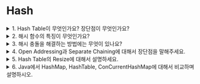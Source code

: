 # Hash

<details>
<summary>1. Hash Table이 무엇인가요? 장단점이 무엇인가요?</summary>
<div>

</div>
</details>

    
<details>
<summary>2. 해시 함수의 특징이 무엇인가요? </summary>
<div>

</div>
</details>

<details>
<summary>3. 해시 충돌을 해결하는 방법에는 무엇이 있나요? </summary>
<div>
  
</div>
</details>
    
<details>
<summary>4. Open Addressing과 Separate Chaining에 대해서 장단점을 말해주세요. </summary>
<div>
    
</div>
</details>
    
  
<details>
<summary>5. Hash Table의 Resize에 대해서 설명하세요. </summary>
<div>
    
</div>
</details>


<details>
<summary>6. Java에서 HashMap, HashTable, ConCurrentHashMap에 대해서 비교하며 설명하시오. </summary>
<div>
    
</div>
</details>
